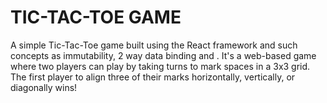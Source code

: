 <h1>TIC-TAC-TOE GAME</h1>

<p>A simple Tic-Tac-Toe game built using the React framework and such concepts as immutability, 2 way data binding and  . It's a web-based game where two players can play by taking turns to mark spaces in a 3x3 grid. The first player to align three of their marks horizontally, vertically, or diagonally wins!</p>
